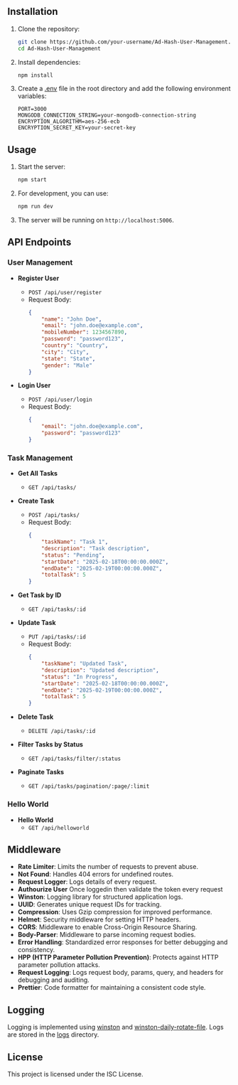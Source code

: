 ## Installation

1. Clone the repository:

    ```sh
    git clone https://github.com/your-username/Ad-Hash-User-Management.git
    cd Ad-Hash-User-Management
    ```

2. Install dependencies:

    ```sh
    npm install
    ```

3. Create a [.env](http://_vscodecontentref_/20) file in the root directory and add the following environment variables:
    ```
    PORT=3000
    MONGODB_CONNECTION_STRING=your-mongodb-connection-string
    ENCRYPTION_ALGORITHM=aes-256-ecb
    ENCRYPTION_SECRET_KEY=your-secret-key
    ```

## Usage

1. Start the server:

    ```sh
    npm start
    ```

2. For development, you can use:

    ```sh
    npm run dev
    ```

3. The server will be running on `http://localhost:5006`.

## API Endpoints

### User Management

- **Register User**

    - `POST /api/user/register`
    - Request Body:
        ```json
        {
        	"name": "John Doe",
        	"email": "john.doe@example.com",
        	"mobileNumber": 1234567890,
        	"password": "password123",
        	"country": "Country",
        	"city": "City",
        	"state": "State",
        	"gender": "Male"
        }
        ```

- **Login User**
    - `POST /api/user/login`
    - Request Body:
        ```json
        {
        	"email": "john.doe@example.com",
        	"password": "password123"
        }
        ```

### Task Management

- **Get All Tasks**

    - `GET /api/tasks/`

- **Create Task**

    - `POST /api/tasks/`
    - Request Body:
        ```json
        {
        	"taskName": "Task 1",
        	"description": "Task description",
        	"status": "Pending",
        	"startDate": "2025-02-18T00:00:00.000Z",
        	"endDate": "2025-02-19T00:00:00.000Z",
        	"totalTask": 5
        }
        ```

- **Get Task by ID**

    - `GET /api/tasks/:id`

- **Update Task**

    - `PUT /api/tasks/:id`
    - Request Body:
        ```json
        {
        	"taskName": "Updated Task",
        	"description": "Updated description",
        	"status": "In Progress",
        	"startDate": "2025-02-18T00:00:00.000Z",
        	"endDate": "2025-02-19T00:00:00.000Z",
        	"totalTask": 5
        }
        ```

- **Delete Task**

    - `DELETE /api/tasks/:id`

- **Filter Tasks by Status**

    - `GET /api/tasks/filter/:status`

- **Paginate Tasks**
    - `GET /api/tasks/pagination/:page/:limit`

### Hello World

- **Hello World**
    - `GET /api/helloworld`

## Middleware

- **Rate Limiter**: Limits the number of requests to prevent abuse.
- **Not Found**: Handles 404 errors for undefined routes.
- **Request Logger**: Logs details of every request.
- **Authourize User** Once loggedin then validate the token every request
- **Winston**: Logging library for structured application logs.
- **UUID**: Generates unique request IDs for tracking.
- **Compression**: Uses Gzip compression for improved performance.
- **Helmet**: Security middleware for setting HTTP headers.
- **CORS**: Middleware to enable Cross-Origin Resource Sharing.
- **Body-Parser**: Middleware to parse incoming request bodies.
- **Error Handling**: Standardized error responses for better debugging and consistency.
- **HPP (HTTP Parameter Pollution Prevention)**: Protects against HTTP parameter pollution attacks.
- **Request Logging**: Logs request body, params, query, and headers for debugging and auditing.
- **Prettier**: Code formatter for maintaining a consistent code style.

## Logging

Logging is implemented using [winston](http://_vscodecontentref_/21) and [winston-daily-rotate-file](http://_vscodecontentref_/22). Logs are stored in the [logs](http://_vscodecontentref_/23) directory.

## License

This project is licensed under the ISC License.

